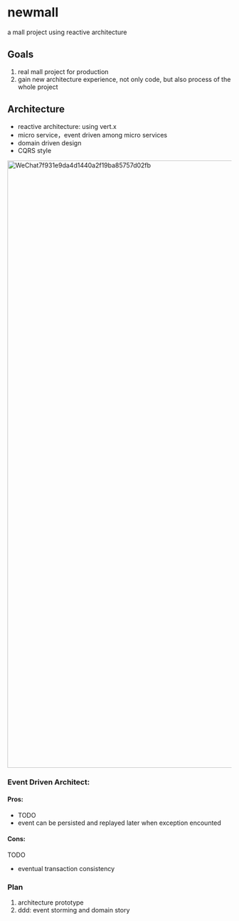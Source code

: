 # newmall
a mall project using reactive architecture 

## Goals
1. real mall project for production
2. gain new architecture experience, not only code, but also process of the whole project 


## Architecture 
* reactive architecture: using vert.x
* micro service，event driven among micro services
* domain driven design
* CQRS style

<img width="1364" alt="WeChat7f931e9da4d1440a2f19ba85757d02fb" src="https://user-images.githubusercontent.com/7393184/129631836-c53fb006-ec45-4d15-b864-3caf57b5fcfe.png">


### Event Driven Architect:
#### Pros:
* TODO
* event can be persisted and replayed later when exception encounted
#### Cons:
TODO
* eventual transaction consistency 

### Plan
1. architecture prototype
1. ddd: event storming and domain story 

